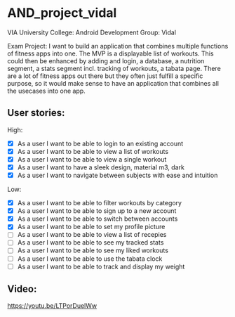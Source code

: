 # AND_project_vidal
VIA University College: Android Development Group: Vidal

Exam Project: 
I want to build an application that combines multiple functions of fitness apps into one. The MVP is a displayable list of workouts. This could then be enhanced by adding and login, a database, a nutrition segment, a stats segment incl. tracking of workouts, a tabata page.
There are a lot of fitness apps out there but they often just fulfill a specific purpose, so it would make sense to have an application that combines all the usecases into one app.

## User stories:
High:
- [x] As a user I want to be able to login to an existing account 
- [x] As a user I want to be able to view a list of workouts
- [x] As a user I want to be able to view a single workout
- [x] As a user I want to have a sleek design, material m3, dark
- [x] As a user I want to navigate between subjects with ease and intuition

Low:
- [x] As a user I want to be able to filter workouts by category
- [x] As a user I want to be able to sign up to a new account
- [x] As a user I want to be able to switch between accounts
- [x] As a user I want to be able to set my profile picture
- [ ] As a user I want to be able to view a list of recepies
- [ ] As a user I want to be able to see my tracked stats
- [ ] As a user I want to be able to see my liked workouts
- [ ] As a user I want to be able to use the tabata clock
- [ ] As a user I want to be able to track and display my weight 

## Video:
https://youtu.be/LTPorDuelWw
